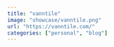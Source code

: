 ```yaml
---
title: "vanntile"
image: "showcase/vanntile.png"
url: "https://vanntile.com/"
categories: ["personal", "blog"]
---
```

